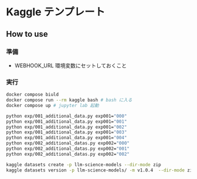 # Kaggle テンプレート

## How to use

### 準備

- WEBHOOK_URL 環境変数にセットしておくこと

### 実行

```sh
docker compose biuld
docker compose run --rm kaggle bash # bash に入る
docker compose up # jupyter lab 起動
```

```sh
python exp/001_additional_data.py exp001="000" 
python exp/001_additional_data.py exp001="001"
python exp/001_additional_data.py exp001="002"
python exp/001_additional_data.py exp001="003"
python exp/001_additional_data.py exp001="004"
python exp/002_additional_datas.py exp002="000"
python exp/002_additional_datas.py exp002="001"
python exp/002_additional_datas.py exp002="002"
```

```sh
kaggle datasets create -p llm-science-models --dir-mode zip
kaggle datasets version -p llm-science-models/ -m v1.0.4  --dir-mode zip
```
